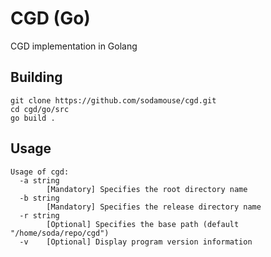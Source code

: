 # CGD (Go)
CGD implementation in Golang

## Building
``` command
git clone https://github.com/sodamouse/cgd.git
cd cgd/go/src
go build .
```

## Usage
``` command
Usage of cgd:
  -a string
        [Mandatory] Specifies the root directory name
  -b string
        [Mandatory] Specifies the release directory name
  -r string
        [Optional] Specifies the base path (default "/home/soda/repo/cgd")
  -v    [Optional] Display program version information
```
